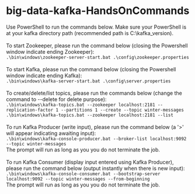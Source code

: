# big-data-kafka-HandsOnCommands

Use PowerShell to run the commands below. Make sure your PowerShell is at your kafka directory path (recommended path is C:\kafka_version).
<br/>
<br/>
To start Zookeeper, please run the command below (closing the Powershell window indicate ending Zookeeper):
<br/>
`.\bin\windows\zookeeper-server-start.bat .\config\zookeeper.properties`
<br/>
<br/>
To start Kafka, please run the command below (closing the Powershell window indicate ending Kafka):
<br/>
`.\bin\windows\kafka-server-start.bat .\config\server.properties`
<br/>
<br/>
To create/delete/list topics, please run the commands below (change the command to --delete for delete purpose):
<br/>
`.\bin\windows\kafka-topics.bat --zookeeper localhost:2181 --replication-factor 1 --partitions 1 --create --topic winter-messages`
<br/>
`.\bin\windows\kafka-topics.bat --zookeeper localhost:2181 --list`
<br/>
<br/>
To run Kafka Producer (write input), please run the command below (a '>' will appear indicating awaiting input):
<br/>
`.\bin\windows\kafka-console-producer.bat --broker-list localhost:9092 --topic winter-messages`
<br/>
The prompt will run as long as you you do not terminate the job.
<br/>
<br/>
To run Kafka Consumer (display input entered using Kafka Producer), please run the command below (output instantly when there is new input):
<br/>
`.\bin\windows\kafka-console-consumer.bat --bootstrap-server localhost:9092 --topic winter-messages --from-beginning`
<br/>
The prompt will run as long as you you do not terminate the job.
